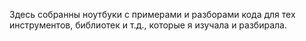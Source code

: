 Здесь собранны ноутбуки с примерами и разборами кода для тех инструментов, библиотек и т.д., которые я изучала и разбирала.